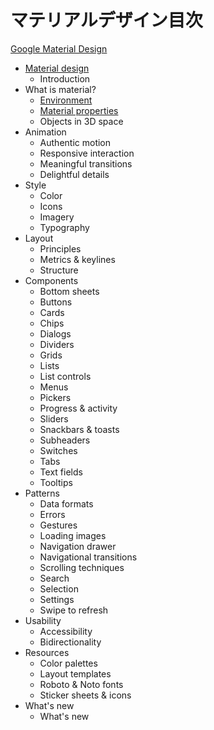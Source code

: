 # マテリアルデザイン目次

[Google Material Design](http://www.google.com/design/spec/material-design/introduction.html)


 * [Material design](https://github.com/albatrosary/material-design-jp/blob/master/README.md#material-design)
   * Introduction
 * What is material?
   * [Environment](https://github.com/albatrosary/material-design-jp/blob/master/WhatIsMaterial/Environment.md#environment)
   * [Material properties](https://github.com/albatrosary/material-design-jp/blob/master/WhatIsMaterial/MaterialProperties.md)
   * Objects in 3D space
 * Animation
   * Authentic motion
   * Responsive interaction
   * Meaningful transitions
   * Delightful details
 * Style
   * Color
   * Icons
   * Imagery
   * Typography
 * Layout
   * Principles
   * Metrics & keylines
   * Structure
 * Components
   * Bottom sheets
   * Buttons
   * Cards
   * Chips
   * Dialogs
   * Dividers
   * Grids
   * Lists
   * List controls
   * Menus
   * Pickers
   * Progress & activity
   * Sliders
   * Snackbars & toasts
   * Subheaders
   * Switches
   * Tabs
   * Text fields
   * Tooltips
 * Patterns
   * Data formats
   * Errors
   * Gestures
   * Loading images
   * Navigation drawer
   * Navigational transitions
   * Scrolling techniques
   * Search
   * Selection
   * Settings
   * Swipe to refresh
 * Usability
   * Accessibility
   * Bidirectionality
 * Resources
   * Color palettes
   * Layout templates
   * Roboto & Noto fonts
   * Sticker sheets & icons
 * What's new
   * What's new
